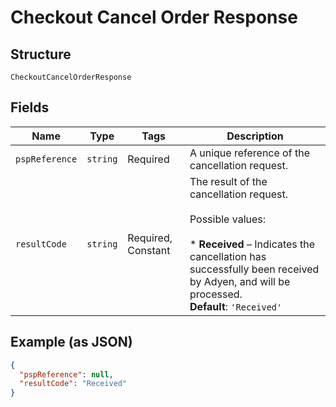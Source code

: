 
# Checkout Cancel Order Response

## Structure

`CheckoutCancelOrderResponse`

## Fields

| Name | Type | Tags | Description |
|  --- | --- | --- | --- |
| `pspReference` | `string` | Required | A unique reference of the cancellation request. |
| `resultCode` | `string` | Required, Constant | The result of the cancellation request.<br><br>Possible values:<br><br>* **Received** – Indicates the cancellation has successfully been received by Adyen, and will be processed.<br>**Default**: `'Received'` |

## Example (as JSON)

```json
{
  "pspReference": null,
  "resultCode": "Received"
}
```

